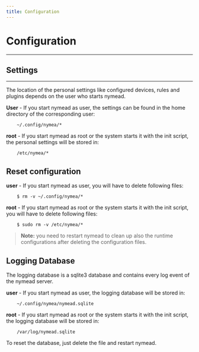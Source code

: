 ```yaml
---
title: Configuration
---
```


# Configuration
--------------------------------------------

## Settings
--------------------------------------------

The location of the personal settings like configured devices, rules and plugins depends on the user who starts nymead.

**User** - If you start nymead as user, the settings can be found in the home directory of the corresponding user:

        ~/.config/nymea/*

**root** -  If you start nymead as root or the system starts it with the init script, the personal settings will be stored in:

        /etc/nymea/*


## Reset configuration

**user** - If you start nymead as user, you will have to delete following files:

        $ rm -v ~/.config/nymea/*

**root** -  If you start nymead as root or the system starts it with the init script, you will have to delete following files:

        $ sudo rm -v /etc/nymea/*

> **Note:** you need to restart nymead to clean up also the runtime configurations after deleting the configuration files.

## Logging Database

The logging database is a sqlite3 database and contains every log event of the nymead server.

**user** - If you start nymead as user, the logging database will be stored in:

        ~/.config/nymea/nymead.sqlite

**root** -  If you start nymead as root or the system starts it with the init script, the logging database will be stored in:

        /var/log/nymead.sqlite

To reset the database, just delete the file and restart nymead.







